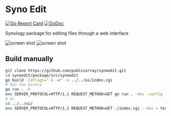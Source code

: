 # Syno Edit

[![Go Report Card](https://goreportcard.com/badge/github.com/publicarray/synoedit)](https://goreportcard.com/report/github.com/publicarray/synoedit)
[![GoDoc](https://godoc.org/github.com/publicarray/synoedit/package/src/synoedit?status.svg)](https://godoc.org/github.com/publicarray/synoedit/package/src/synoedit)

Synology package for editing files through a web interface

![screen shot](https://user-images.githubusercontent.com/5497998/41282074-7e3f81f6-6e76-11e8-8436-0187282b1b87.png)
![screen shot](https://user-images.githubusercontent.com/5497998/41282242-f7290420-6e76-11e8-81da-43769de7a269.png)


## Build manually

```sh
git clone https://github.com/publicarray/synoedit.git
cd synoedit/package/src/synoedit
go build -ldflags="-s -w" -o ../../ui/index.cgi
# Run the binary
go run . -h
env SERVER_PROTOCOL=HTTP/1.1 REQUEST_METHOD=GET go run . -dev -config ../../ui/database.toml -layout ../../ui/layout.html
# or
cd ../../ui/
env SERVER_PROTOCOL=HTTP/1.1 REQUEST_METHOD=GET ./index.cgi --dev > test.html
```
